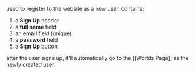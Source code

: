 used to register to the website as a new user.
contains:
1. a **Sign Up** header
2. a **full name** field
3. an **email** field (unique)
4. a **password** field
5. a **Sign Up** button

after the user signs up, it'll automatically go to the [[Worlds Page]] as the newly created user.